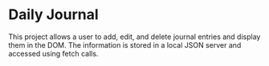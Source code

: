 # Daily Journal

This project allows a user to add, edit, and delete journal entries and display them in the DOM. The information is stored in a local JSON server and accessed using fetch calls.
